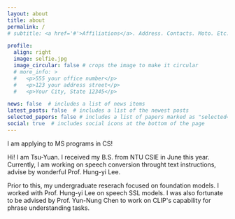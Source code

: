 ```yaml
---
layout: about
title: about
permalink: /
# subtitle: <a href='#'>Affiliations</a>. Address. Contacts. Moto. Etc.

profile:
  align: right
  image: selfie.jpg
  image_circular: false # crops the image to make it circular
  # more_info: >
  #   <p>555 your office number</p>
  #   <p>123 your address street</p>
  #   <p>Your City, State 12345</p>

news: false  # includes a list of news items
latest_posts: false  # includes a list of the newest posts
selected_papers: false # includes a list of papers marked as "selected={true}"
social: true  # includes social icons at the bottom of the page
---
```

I am applying to MS programs in CS!

Hi! I am Tsu-Yuan. I received my B.S. from NTU CSIE in June this year. Currently, I am working on speech conversion throught text instructions, advise by wonderful Prof. Hung-yi Lee.

Prior to this, my undergraduate reserach focused on foundation models. I worked with Prof. Hung-yi Lee on speech SSL models. I was also fortunate to be advised by Prof. Yun-Nung Chen to work on CLIP's capability for phrase understanding tasks.